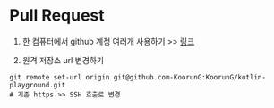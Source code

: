 # Pull Request

1. 한 컴퓨터에서 github 계정 여러개 사용하기 >> [링크](https://usingu.co.kr/frontend/git/%ED%95%9C-%EC%BB%B4%ED%93%A8%ED%84%B0%EC%97%90%EC%84%9C-github-%EA%B3%84%EC%A0%95-%EC%97%AC%EB%9F%AC%EA%B0%9C-%EC%82%AC%EC%9A%A9%ED%95%98%EA%B8%B0/)

2. 원격 저장소 url 변경하기
```shell
git remote set-url origin git@github.com-KoorunG:KoorunG/kotlin-playground.git
# 기존 https >> SSH 호출로 변경
```